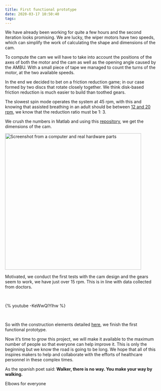 ```yaml
---
title: First functional prototype
date: 2020-03-17 10:50:40
tags:
---
```

We have already been working for quite a few hours and the second iteration looks promising. We are lucky, the wiper motors have two speeds, which can simplify the work of calculating the shape and dimensions of the cam.

To compute the cam we will have to take into account the positions of the axes of both the motor and the cam as well as the opening angle caused by the AMBU. With a small piece of tape we managed to count the turns of the motor, at the two available speeds.

In the end we decided to bet on a friction reduction game; in our case formed by two discs that rotate closely together. We think disk-based friction reduction is much easier to build than toothed gears.

The slowest spin mode operates the system at 45 rpm, with this and knowing that assisted breathing in an adult should be between [12 and 20 rpm](https://es.wikipedia.org/wiki/Ventilación_mecánica), we know that the reduction ratio must be 1: 3.

We crush the numbers in Matlab and using this [repository](https://github.com/ProtofyTeam/OxyGEN/tree/master/Matlab%20Files), we get the dimensions of the cam.

<img src="/images/primer-prototipo/matlab-vs-real.jpeg" width="450" alt="Screenshot from a computer and real hardware parts">

Motivated, we conduct the first tests with the cam design and the gears seem to work, we have just over 15 rpm. This is in line with data collected from doctors.

<br/> 

{% youtube -KeWwQIYlhw %}

<br/> 

So with the construction elements detailed [here](https://github.com/ProtofyTeam/OxyGEN), we finish the first functional prototype.

Now it’s time to grow this project, we will make it available to the maximum number of people so that everyone can help improve it. This is only the beginning but we know the road is going to be long. We hope that all of this inspires makers to help and collaborate with the efforts of healthcare personnel in these complex times.

As the spanish poet said: **Walker, there is no way. You make your way by walking.**

Elbows for everyone
